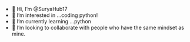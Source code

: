 - 👋 Hi, I’m @SuryaHub17
- 👀 I’m interested in ...coding python!
- 🌱 I’m currently learning ...python
- 💞️ I’m looking to collaborate with people who have the same mindset as mine.
  

<!---
SuryaHub17/SuryaHub17 is a ✨ special ✨ repository because its `README.md` (this file) appears on your GitHub profile.
You can click the Preview link to take a look at your changes.
--->
